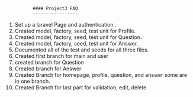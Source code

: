 

              #### Project3 FAQ
              -----------------
              
1. Set up a laravel Page and authentication .
2. Created model, factory, seed, test unit for Profile.
3. Created model, factory, seed, test unit for Question.
4. Created model, factory, seed, test unit for Answer.
5. Documented all of the test and seeds for all three files.
6. Created first branch for main and user 
7. created branch for Question
8. Created branch for Answer
9.  Created Branch for homepage, profile, question, and answer some are in one branch.
9.  Created Branch for last part for validation, edit, delete.

